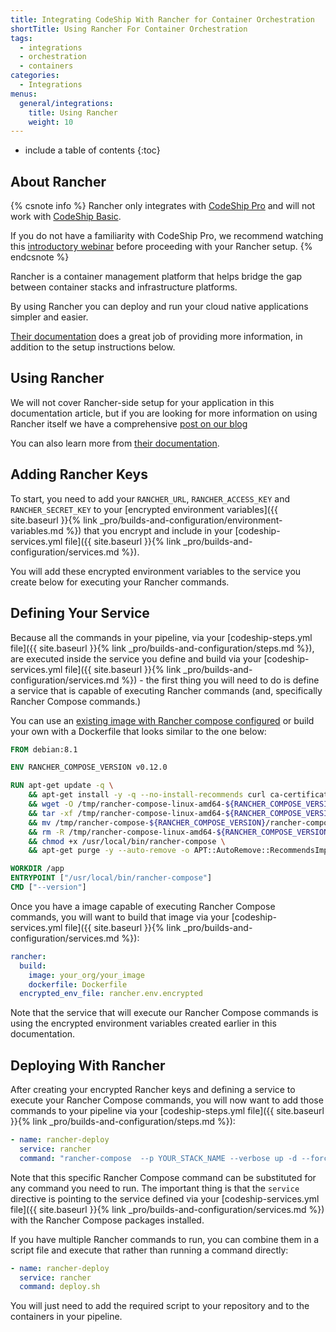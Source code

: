 ```yaml
---
title: Integrating CodeShip With Rancher for Container Orchestration
shortTitle: Using Rancher For Container Orchestration
tags:
  - integrations
  - orchestration
  - containers
categories:
  - Integrations
menus:
  general/integrations:
    title: Using Rancher
    weight: 10
---
```


* include a table of contents
{:toc}

## About Rancher

{% csnote info %}
Rancher only integrates with [CodeShip Pro](https://codeship.com/features/pro) and will not work with [CodeShip Basic](https://codeship.com/features/basic).

If you do not have a familiarity with CodeShip Pro, we recommend watching this [introductory webinar](https://resources.codeship.com/webinars/env-parity-docker-codeship-jet) before proceeding with your Rancher setup.
{% endcsnote %}

Rancher is a container management platform that helps bridge the gap between container stacks and infrastructure platforms.

By using Rancher you can deploy and run your cloud native applications simpler and easier.

[Their documentation](https://rancher.com/docs/) does a great job of providing more information, in addition to the setup instructions below.

## Using Rancher

We will not cover Rancher-side setup for your application in this documentation article, but if you are looking for more information on using Rancher itself we have a comprehensive [post on our blog](https://blog.codeship.com/deploying-rancher-using-codeship-pro/)

You can also learn more from [their documentation](https://rancher.com/docs/).

## Adding Rancher Keys

To start, you need to add your `RANCHER_URL`, `RANCHER_ACCESS_KEY` and `RANCHER_SECRET_KEY` to your [encrypted environment variables]({{ site.baseurl }}{% link _pro/builds-and-configuration/environment-variables.md %}) that you encrypt and include in your [codeship-services.yml file]({{ site.baseurl }}{% link _pro/builds-and-configuration/services.md %}).

You will add these encrypted environment variables to the service you create below for executing your Rancher commands.

## Defining Your Service

Because all the commands in your pipeline, via your [codeship-steps.yml file]({{ site.baseurl }}{% link _pro/builds-and-configuration/steps.md %}), are executed inside the service you define and build via your [codeship-services.yml file]({{ site.baseurl }}{% link _pro/builds-and-configuration/services.md %}) - the first thing you will need to do is define a service that is capable of executing Rancher commands (and, specifically Rancher Compose commands.)

You can use an [existing image with Rancher compose configured](https://hub.docker.com/r/bfosberry/rancher-compose/) or build your own with a Dockerfile that looks similar to the one below:

```dockerfile
FROM debian:8.1

ENV RANCHER_COMPOSE_VERSION v0.12.0

RUN apt-get update -q \
	&& apt-get install -y -q --no-install-recommends curl ca-certificates tar wget \
	&& wget -O /tmp/rancher-compose-linux-amd64-${RANCHER_COMPOSE_VERSION}.tar.gz "https://github.com/rancher/rancher-compose/releases/download/${RANCHER_COMPOSE_VERSION}/rancher-compose-linux-amd64-${RANCHER_COMPOSE_VERSION}.tar.gz" \
	&& tar -xf /tmp/rancher-compose-linux-amd64-${RANCHER_COMPOSE_VERSION}.tar.gz -C /tmp \
	&& mv /tmp/rancher-compose-${RANCHER_COMPOSE_VERSION}/rancher-compose /usr/local/bin/rancher-compose \
	&& rm -R /tmp/rancher-compose-linux-amd64-${RANCHER_COMPOSE_VERSION}.tar.gz /tmp/rancher-compose-${RANCHER_COMPOSE_VERSION}\
	&& chmod +x /usr/local/bin/rancher-compose \
	&& apt-get purge -y --auto-remove -o APT::AutoRemove::RecommendsImportant=false -o APT::AutoRemove::SuggestsImportant=false

WORKDIR /app
ENTRYPOINT ["/usr/local/bin/rancher-compose"]
CMD ["--version"]
```

Once you have a image capable of executing Rancher Compose commands, you will want to build that image via your [codeship-services.yml file]({{ site.baseurl }}{% link _pro/builds-and-configuration/services.md %}):

```yaml
rancher:
  build:
    image: your_org/your_image
    dockerfile: Dockerfile
  encrypted_env_file: rancher.env.encrypted
```

Note that the service that will execute our Rancher Compose commands is using the encrypted environment variables created earlier in this documentation.

## Deploying With Rancher

After creating your encrypted Rancher keys and defining a service to execute your Rancher Compose commands, you will now want to add those commands to your pipeline via your [codeship-steps.yml file]({{ site.baseurl }}{% link _pro/builds-and-configuration/steps.md %}):


```yaml
- name: rancher-deploy
  service: rancher
  command: "rancher-compose  --p YOUR_STACK_NAME --verbose up -d --force-upgrade --pull --confirm-upgrade YOUR_SERVICE_NAME"
```

Note that this specific Rancher Compose command can be substituted for any command you need to run. The important thing is that the `service` directive is pointing to the service defined via your [codeship-services.yml file]({{ site.baseurl }}{% link _pro/builds-and-configuration/services.md %}) with the Rancher Compose packages installed.

If you have multiple Rancher commands to run, you can combine them in a script file and execute that rather than running a command directly:

```yaml
- name: rancher-deploy
  service: rancher
  command: deploy.sh
```

You will just need to add the required script to your repository and to the containers in your pipeline.
